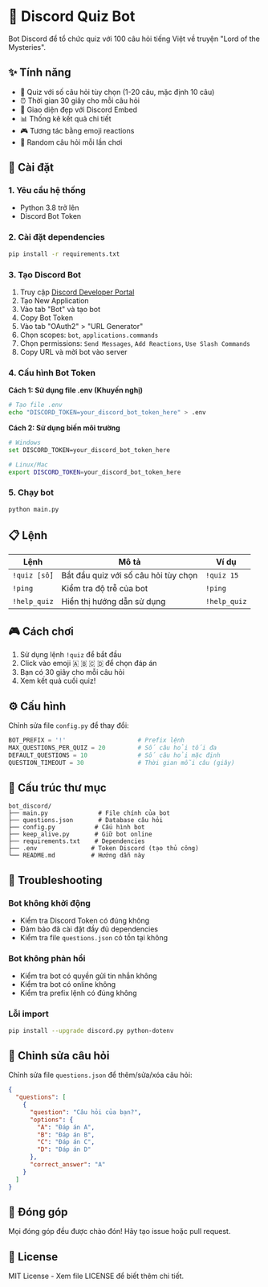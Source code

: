 # 🤖 Discord Quiz Bot

Bot Discord để tổ chức quiz với 100 câu hỏi tiếng Việt về truyện "Lord of the Mysteries".

## ✨ Tính năng

- 🎯 Quiz với số câu hỏi tùy chọn (1-20 câu, mặc định 10 câu)
- ⏰ Thời gian 30 giây cho mỗi câu hỏi
- 🎨 Giao diện đẹp với Discord Embed
- 📊 Thống kê kết quả chi tiết
- 🎮 Tương tác bằng emoji reactions
- 🔄 Random câu hỏi mỗi lần chơi

## 🚀 Cài đặt

### 1. Yêu cầu hệ thống
- Python 3.8 trở lên
- Discord Bot Token

### 2. Cài đặt dependencies
```bash
pip install -r requirements.txt
```

### 3. Tạo Discord Bot

1. Truy cập [Discord Developer Portal](https://discord.com/developers/applications)
2. Tạo New Application
3. Vào tab "Bot" và tạo bot
4. Copy Bot Token
5. Vào tab "OAuth2" > "URL Generator"
6. Chọn scopes: `bot`, `applications.commands`
7. Chọn permissions: `Send Messages`, `Add Reactions`, `Use Slash Commands`
8. Copy URL và mời bot vào server

### 4. Cấu hình Bot Token

**Cách 1: Sử dụng file .env (Khuyến nghị)**
```bash
# Tạo file .env
echo "DISCORD_TOKEN=your_discord_bot_token_here" > .env
```

**Cách 2: Sử dụng biến môi trường**
```bash
# Windows
set DISCORD_TOKEN=your_discord_bot_token_here

# Linux/Mac
export DISCORD_TOKEN=your_discord_bot_token_here
```

### 5. Chạy bot
```bash
python main.py
```

## 📋 Lệnh

| Lệnh | Mô tả | Ví dụ |
|------|-------|-------|
| `!quiz [số]` | Bắt đầu quiz với số câu hỏi tùy chọn | `!quiz 15` |
| `!ping` | Kiểm tra độ trễ của bot | `!ping` |
| `!help_quiz` | Hiển thị hướng dẫn sử dụng | `!help_quiz` |

## 🎮 Cách chơi

1. Sử dụng lệnh `!quiz` để bắt đầu
2. Click vào emoji 🇦 🇧 🇨 🇩 để chọn đáp án
3. Bạn có 30 giây cho mỗi câu hỏi
4. Xem kết quả cuối quiz!

## ⚙️ Cấu hình

Chỉnh sửa file `config.py` để thay đổi:

```python
BOT_PREFIX = '!'                    # Prefix lệnh
MAX_QUESTIONS_PER_QUIZ = 20         # Số câu hỏi tối đa
DEFAULT_QUESTIONS = 10              # Số câu hỏi mặc định
QUESTION_TIMEOUT = 30               # Thời gian mỗi câu (giây)
```

## 📁 Cấu trúc thư mục

```
bot_discord/
├── main.py              # File chính của bot
├── questions.json       # Database câu hỏi
├── config.py           # Cấu hình bot
├── keep_alive.py       # Giữ bot online
├── requirements.txt    # Dependencies
├── .env               # Token Discord (tạo thủ công)
└── README.md          # Hướng dẫn này
```

## 🔧 Troubleshooting

### Bot không khởi động
- Kiểm tra Discord Token có đúng không
- Đảm bảo đã cài đặt đầy đủ dependencies
- Kiểm tra file `questions.json` có tồn tại không

### Bot không phản hồi
- Kiểm tra bot có quyền gửi tin nhắn không
- Kiểm tra bot có online không
- Kiểm tra prefix lệnh có đúng không

### Lỗi import
```bash
pip install --upgrade discord.py python-dotenv
```

## 📝 Chỉnh sửa câu hỏi

Chỉnh sửa file `questions.json` để thêm/sửa/xóa câu hỏi:

```json
{
  "questions": [
    {
      "question": "Câu hỏi của bạn?",
      "options": {
        "A": "Đáp án A",
        "B": "Đáp án B", 
        "C": "Đáp án C",
        "D": "Đáp án D"
      },
      "correct_answer": "A"
    }
  ]
}
```

## 🤝 Đóng góp

Mọi đóng góp đều được chào đón! Hãy tạo issue hoặc pull request.

## 📄 License

MIT License - Xem file LICENSE để biết thêm chi tiết.
